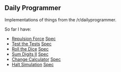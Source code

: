 ## Daily Programmer

Implementations of things from the /r/dailyprogrammer.

So far I have:

 * [Repulsion Force](https://bitbucket.org/fusiongyro/dailyprogrammer/src/tip/2013/09/17-repulsion-force/repulsion-force.pl) 
   [Spec](http://www.reddit.com/r/dailyprogrammer/comments/1ml669/091713_challenge_138_easy_repulsionforce/)
 * [Test the Tests](https://bitbucket.org/fusiongyro/dailyprogrammer/src/tip/2013/07/01-test-the-tests/test.pl) 
   [Spec](http://www.reddit.com/r/dailyprogrammer/comments/1heozl/070113_challenge_131_easy_who_tests_the_tests/) 
 * [Roll the Dice](https://bitbucket.org/fusiongyro/dailyprogrammer/src/tip/2013/06/17-roll-the-dice/die.pl) 
   [Spec](http://www.reddit.com/r/dailyprogrammer/comments/1givnn/061713_challenge_130_easy_roll_the_dies/)
 * [Sum Digits II](https://bitbucket.org/fusiongyro/dailyprogrammer/src/tip/2013/06/04-sum-digits/sum_digits.pl) 
   [Spec](http://www.reddit.com/r/dailyprogrammer/comments/1fnutb/06413_challenge_128_easy_sumthedigits_part_ii/)
 * [Change Calculator](https://bitbucket.org/fusiongyro/dailyprogrammer/src/tip/2013/01/28-change-calculator/change.pl) 
   [Spec](http://www.reddit.com/r/dailyprogrammer/comments/17f3y2/012813_challenge_119_easy_change_calculator/)
 * [Halt Simulation](https://bitbucket.org/fusiongyro/dailyprogrammer/src/tip/2013/05/22-halt-simulation/) 
   [Spec](http://www.reddit.com/r/dailyprogrammer/comments/1euacb/052213_challenge_125_intermediate_halt_its/)
